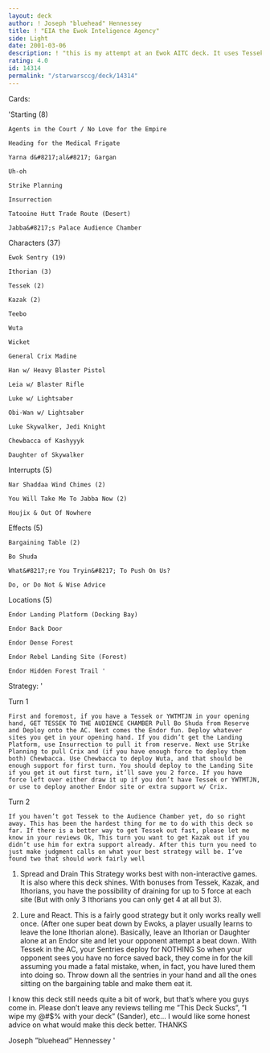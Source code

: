 ```yaml
---
layout: deck
author: ! Joseph "bluehead" Hennessey
title: ! "EIA the Ewok Inteligence Agency"
side: Light
date: 2001-03-06
description: ! "this is my attempt at an Ewok AITC deck. It uses Tessek to enhance the draining/reacting power of the ewok sentry."
rating: 4.0
id: 14314
permalink: "/starwarsccg/deck/14314"
---
```

Cards: 

'Starting (8)


	Agents in the Court / No Love for the Empire

	Heading for the Medical Frigate

	Yarna d&#8217;al&#8217; Gargan

	Uh-oh

	Strike Planning

	Insurrection

	Tatooine Hutt Trade Route (Desert)

	Jabba&#8217;s Palace Audience Chamber


Characters (37)


	Ewok Sentry (19)

	Ithorian (3)

	Tessek (2)

	Kazak (2)

	Teebo

	Wuta

	Wicket

	General Crix Madine

	Han w/ Heavy Blaster Pistol

	Leia w/ Blaster Rifle

	Luke w/ Lightsaber

	Obi-Wan w/ Lightsaber

	Luke Skywalker, Jedi Knight

	Chewbacca of Kashyyyk

	Daughter of Skywalker


Interrupts (5)


	Nar Shaddaa Wind Chimes (2)

	You Will Take Me To Jabba Now (2)

	Houjix & Out Of Nowhere


Effects (5)


	Bargaining Table (2)

	Bo Shuda

	What&#8217;re You Tryin&#8217; To Push On Us?

	Do, or Do Not & Wise Advice


Locations (5)


	Endor Landing Platform (Docking Bay)

	Endor Back Door

	Endor Dense Forest

	Endor Rebel Landing Site (Forest)

	Endor Hidden Forest Trail '

Strategy: '

Turn 1

	First and foremost, if you have a Tessek or YWTMTJN in your opening hand, GET TESSEK TO THE AUDIENCE CHAMBER Pull Bo Shuda from Reserve and Deploy onto the AC. Next comes the Endor fun. Deploy whatever sites you get in your opening hand. If you didn’t get the Landing Platform, use Insurrection to pull it from reserve. Next use Strike Planning to pull Crix and (if you have enough force to deploy them both) Chewbacca. Use Chewbacca to deploy Wuta, and that should be enough support for first turn. You should deploy to the Landing Site if you get it out first turn, it’ll save you 2 force. If you have force left over either draw it up if you don’t have Tessek or YWTMTJN, or use to deploy another Endor site or extra support w/ Crix.


Turn 2

	If you haven’t got Tessek to the Audience Chamber yet, do so right away. This has been the hardest thing for me to do with this deck so far. If there is a better way to get Tessek out fast, please let me know in your reviews Ok, This turn you want to get Kazak out if you didn’t use him for extra support already. After this turn you need to just make judgment calls on what your best strategy will be. I’ve found two that should work fairly well

1)	Spread and Drain This Strategy works best with non-interactive games. It is also where this deck shines. With bonuses from Tessek, Kazak, and Ithorians, you have the possibility of draining for up to 5 force at each site (But with only 3 Ithorians you can only get 4 at all but 3).

2)	Lure and React. This is a fairly good strategy but it only works really well once. (After one super beat down by Ewoks, a player usually learns to leave the lone Ithorian alone). Basically, leave an Ithorian or Daughter alone at an Endor site and let your opponent attempt a beat down. With Tessek in the AC, your Sentries deploy for NOTHING So when your opponent sees you have no force saved back, they come in for the kill assuming you made a fatal mistake, when, in fact, you have lured them into doing so. Throw down all the sentries in your hand and all the ones sitting on the bargaining table and make them eat it.


I know this deck still needs quite a bit of work, but that’s where you guys come in. Please don’t leave any reviews telling me ”This Deck Sucks”, ”I wipe my @#$% with your deck” (Sander), etc... I would like some honest advice on what would make this deck better. THANKS


Joseph ”bluehead” Hennessey   '
